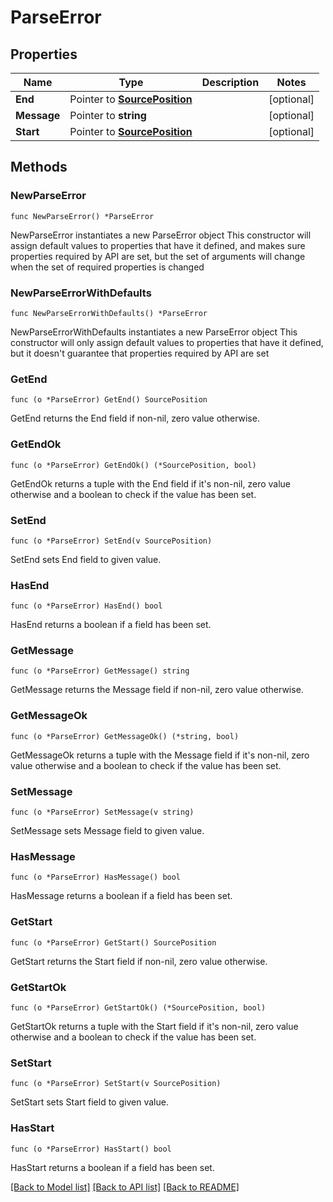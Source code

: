 # ParseError

## Properties

Name | Type | Description | Notes
------------ | ------------- | ------------- | -------------
**End** | Pointer to [**SourcePosition**](SourcePosition.md) |  | [optional] 
**Message** | Pointer to **string** |  | [optional] 
**Start** | Pointer to [**SourcePosition**](SourcePosition.md) |  | [optional] 

## Methods

### NewParseError

`func NewParseError() *ParseError`

NewParseError instantiates a new ParseError object
This constructor will assign default values to properties that have it defined,
and makes sure properties required by API are set, but the set of arguments
will change when the set of required properties is changed

### NewParseErrorWithDefaults

`func NewParseErrorWithDefaults() *ParseError`

NewParseErrorWithDefaults instantiates a new ParseError object
This constructor will only assign default values to properties that have it defined,
but it doesn't guarantee that properties required by API are set

### GetEnd

`func (o *ParseError) GetEnd() SourcePosition`

GetEnd returns the End field if non-nil, zero value otherwise.

### GetEndOk

`func (o *ParseError) GetEndOk() (*SourcePosition, bool)`

GetEndOk returns a tuple with the End field if it's non-nil, zero value otherwise
and a boolean to check if the value has been set.

### SetEnd

`func (o *ParseError) SetEnd(v SourcePosition)`

SetEnd sets End field to given value.

### HasEnd

`func (o *ParseError) HasEnd() bool`

HasEnd returns a boolean if a field has been set.

### GetMessage

`func (o *ParseError) GetMessage() string`

GetMessage returns the Message field if non-nil, zero value otherwise.

### GetMessageOk

`func (o *ParseError) GetMessageOk() (*string, bool)`

GetMessageOk returns a tuple with the Message field if it's non-nil, zero value otherwise
and a boolean to check if the value has been set.

### SetMessage

`func (o *ParseError) SetMessage(v string)`

SetMessage sets Message field to given value.

### HasMessage

`func (o *ParseError) HasMessage() bool`

HasMessage returns a boolean if a field has been set.

### GetStart

`func (o *ParseError) GetStart() SourcePosition`

GetStart returns the Start field if non-nil, zero value otherwise.

### GetStartOk

`func (o *ParseError) GetStartOk() (*SourcePosition, bool)`

GetStartOk returns a tuple with the Start field if it's non-nil, zero value otherwise
and a boolean to check if the value has been set.

### SetStart

`func (o *ParseError) SetStart(v SourcePosition)`

SetStart sets Start field to given value.

### HasStart

`func (o *ParseError) HasStart() bool`

HasStart returns a boolean if a field has been set.


[[Back to Model list]](../README.md#documentation-for-models) [[Back to API list]](../README.md#documentation-for-api-endpoints) [[Back to README]](../README.md)


